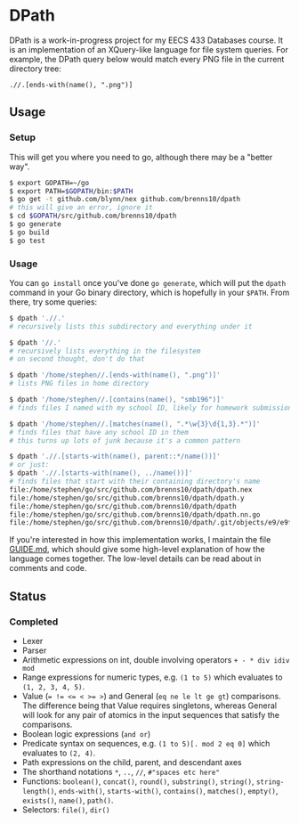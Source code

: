 DPath
=====

DPath is a work-in-progress project for my EECS 433 Databases course. It is an
implementation of an XQuery-like language for file system queries. For example,
the DPath query below would match every PNG file in the current directory tree:

```
.//.[ends-with(name(), ".png")]
```

Usage
-----

### Setup

This will get you where you need to go, although there may be a "better way".

```bash
$ export GOPATH=~/go
$ export PATH=$GOPATH/bin:$PATH
$ go get -t github.com/blynn/nex github.com/brenns10/dpath
# this will give an error, ignore it
$ cd $GOPATH/src/github.com/brenns10/dpath
$ go generate
$ go build
$ go test
```

### Usage

You can `go install` once you've done `go generate`, which will put the `dpath`
command in your Go binary directory, which is hopefully in your `$PATH`. From
there, try some queries:

```bash
$ dpath './/.'
# recursively lists this subdirectory and everything under it

$ dpath '//.'
# recursively lists everything in the filesystem
# on second thought, don't do that

$ dpath '/home/stephen//.[ends-with(name(), ".png")]'
# lists PNG files in home directory

$ dpath '/home/stephen//.[contains(name(), "smb196")]'
# finds files I named with my school ID, likely for homework submissions

$ dpath '/home/stephen//.[matches(name(), ".*\w{3}\d{1,3}.*")]'
# finds files that have any school ID in them
# this turns up lots of junk because it's a common pattern

$ dpath './/.[starts-with(name(), parent::*/name())]'
# or just:
$ dpath './/.[starts-with(name(), ../name())]'
# finds files that start with their containing directory's name
file:/home/stephen/go/src/github.com/brenns10/dpath/dpath.nex
file:/home/stephen/go/src/github.com/brenns10/dpath/dpath.y
file:/home/stephen/go/src/github.com/brenns10/dpath/dpath
file:/home/stephen/go/src/github.com/brenns10/dpath/dpath.nn.go
file:/home/stephen/go/src/github.com/brenns10/dpath/.git/objects/e9/e9f542b2423e029b7adc72f71265e2eabb63a6
```

If you're interested in how this implementation works, I maintain the
file [GUIDE.md](GUIDE.md), which should give some high-level explanation of how
the language comes together. The low-level details can be read about in comments
and code.

Status
------

### Completed

* Lexer
* Parser
* Arithmetic expressions on int, double involving operators `+ - * div idiv mod`
* Range expressions for numeric types, e.g. `(1 to 5)` which evaluates to `(1,
  2, 3, 4, 5)`.
* Value (`= != <= < >= >`) and General (`eq ne le lt ge gt`) comparisons. The
  difference being that Value requires singletons, whereas General will look for
  any pair of atomics in the input sequences that satisfy the comparisons.
* Boolean logic expressions (`and or`)
* Predicate syntax on sequences, e.g. `(1 to 5)[. mod 2 eq 0]` which evaluates
  to `(2, 4)`.
* Path expressions on the child, parent, and descendant axes
* The shorthand notations `*`, `..`, `//`, `#"spaces etc here"`
* Functions: `boolean()`, `concat()`, `round()`, `substring()`, `string()`,
  `string-length()`, `ends-with()`, `starts-with()`, `contains()`, `matches()`,
  `empty()`, `exists()`, `name()`, `path()`.
* Selectors: `file()`, `dir()`
